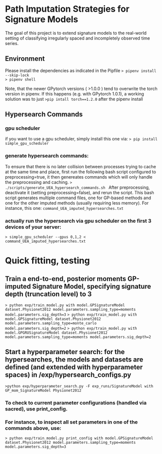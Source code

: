 # Path Imputation Strategies for Signature Models
 
The goal of this project is to extend signature models to the real-world setting of classifying irregularly spaced and incompletely observed time series. 


## Environment
Please install the dependencies as indicated in the Pipfile
```> pipenv install --skip-lock```  
```> pipenv shell```

Note, that the newer GPytorch versions ( >1.0.0 ) tend to overwrite the torch version in pipenv. If this happens (e.g. with GPytorch 1.0.1), a working solution was to just ```>pip intall torch==1.2.0``` 
after the pipenv install

## Hypersearch Commands
### gpu scheduler
if you want to use a gpu scheduler, simply install this one via:
```> pip install simple_gpu_scheduler ```
### generate hypersearch commands:
To ensure that there is no later collision between processes trying to cache at the same time and place, first run the following bash script configured to preprocessing=true, 
it then genereates commands which will only handle the preprocessing and caching. 
```> ./scripts/generate_UEA_hypersearch_commands.sh ``` 
After preprocessing, deactivate it (setting preprocessing=false), and rerun the script.
This bash script generates multiple command files, one for GP-based methods and one for the other imputed methods (usually requiring less memory).
For instance, this one: ```command_UEA_imputed_hypersearches.txt```

### actually run the hypersearch via gpu scheduler on the first 3 devices of your server:
```> simple_gpu_scheduler --gpus 0,1,2 < command_UEA_imputed_hypersearches.txt ```


# Quick fitting, testing
## Train a end-to-end, posterior moments GP-imputed Signature Model, specifying signature depth (truncation level) to 3

```> python exp/train_model.py with model.GPSignatureModel dataset.Physionet2012 model.parameters.sampling_type=moments model.parameters.sig_depth=3```
```> python exp/train_model.py with model.GPSignatureModel dataset.Physionet2012 model.parameters.sampling_type=monte_carlo model.parameters.sig_depth=2```
```> python exp/train_model.py with model.GPGRUSignatureModel dataset.Physionet2012 model.parameters.sampling_type=moments model.parameters.sig_depth=2```

## Start a hyperparameter search: for the hypersearches, the models and datasets are defined (and extended with hyperparameter spaces) in /exp/hypersearch_configs.py

```>python exp/hyperparameter_search.py -F exp_runs/SignatureModel with GP_mom_SignatureModel Physionet2012 ```

### To check to current parameter configurations (handled via sacred), use print_config.
### For instance, to inspect all set parameters in one of the commands above, use:
```> python exp/train_model.py print_config with model.GPSignatureModel dataset.Physionet2012 model.parameters.sampling_type=moments model.parameters.sig_depth=3```

